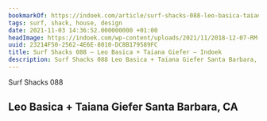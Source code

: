 ```yaml
---
bookmarkOf: https://indoek.com/article/surf-shacks-088-leo-basica-taiana-giefer/
tags: surf, shack, house, design
date: 2021-11-03 14:36:52.000000000 +01:00
headImage: https://indoek.com/wp-content/uploads/2021/11/2018-12-07-RM-257.jpg
uuid: 23214F50-2562-4E6E-8010-DC8B179589FC
title: Surf Shacks 088 – Leo Basica + Taiana Giefer – Indoek
description: Surf Shacks 088 Leo Basica + Taiana Giefer Santa Barbara, CA Read McKendree
---
```


Surf Shacks 088

Leo Basica + Taiana Giefer
Santa Barbara, CA
---

